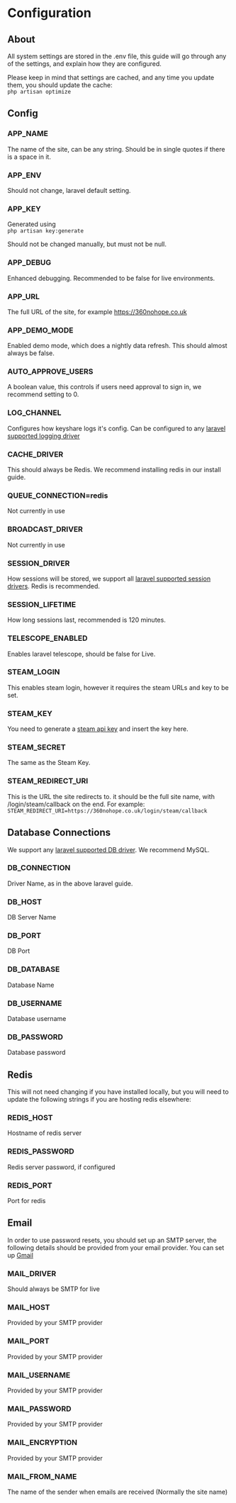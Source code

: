 # Configuration

## About

All system settings are stored in the .env file, this guide will go through any of the settings, and explain how they are configured.

Please keep in mind that settings are cached, and any time you update them, you should update the cache:  
`php artisan optimize`

## Config

### APP_NAME

The name of the site, can be any string. Should be in single quotes if there is a space in it.

### APP_ENV

Should not change, laravel default setting.

### APP_KEY

Generated using  
`php artisan key:generate`

Should not be changed manually, but must not be null.

### APP_DEBUG

Enhanced debugging. Recommended to be false for live environments.

### APP_URL

The full URL of the site, for example https://360nohope.co.uk

### APP_DEMO_MODE

Enabled demo mode, which does a nightly data refresh. This should almost always be false.

### AUTO_APPROVE_USERS

A boolean value, this controls if users need approval to sign in, we recommend setting to 0.

### LOG_CHANNEL

Configures how keyshare logs it's config. Can be configured to any [laravel supported logging driver](https://laravel.com/docs/6.x/logging)

### CACHE_DRIVER

This should always be Redis. We recommend installing redis in our install guide.

### QUEUE_CONNECTION=redis

Not currently in use

### BROADCAST_DRIVER

Not currently in use

### SESSION_DRIVER

How sessions will be stored, we support all [laravel supported session drivers](https://laravel.com/docs/6.x/session). Redis is recommended.

### SESSION_LIFETIME

How long sessions last, recommended is 120 minutes.

### TELESCOPE_ENABLED

Enables laravel telescope, should be false for Live.

### STEAM_LOGIN

This enables steam login, however it requires the steam URLs and key to be set.

### STEAM_KEY

You need to generate a [steam api key](https://steamcommunity.com/dev/apikey) and insert the key here.

### STEAM_SECRET

The same as the Steam Key.

### STEAM_REDIRECT_URI

This is the URL the site redirects to. it should be the full site name, with /login/steam/callback on the end. For example:  
`STEAM_REDIRECT_URI=https://360nohope.co.uk/login/steam/callback`

## Database Connections

We support any [laravel supported DB driver](https://laravel.com/docs/6.x/database). We recommend MySQL.

### DB_CONNECTION

Driver Name, as in the above laravel guide.

### DB_HOST

DB Server Name

### DB_PORT

DB Port

### DB_DATABASE

Database Name

### DB_USERNAME

Database username

### DB_PASSWORD

Database password

## Redis

This will not need changing if you have installed locally, but you will need to update the following strings if you are hosting redis elsewhere:

### REDIS_HOST

Hostname of redis server

### REDIS_PASSWORD

Redis server password, if configured

### REDIS_PORT

Port for redis

## Email

In order to use password resets, you should set up an SMTP server, the following details should be provided from your email provider. You can set up [Gmail](https://stackoverflow.com/questions/32515245/how-to-to-send-mail-using-gmail-in-laravel-5-1)

### MAIL_DRIVER

Should always be SMTP for live

### MAIL_HOST

Provided by your SMTP provider

### MAIL_PORT

Provided by your SMTP provider

### MAIL_USERNAME

Provided by your SMTP provider

### MAIL_PASSWORD

Provided by your SMTP provider

### MAIL_ENCRYPTION

Provided by your SMTP provider

### MAIL_FROM_NAME

The name of the sender when emails are received (Normally the site name)
